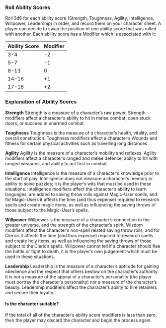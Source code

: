 ### Roll Ability Scores

Roll 3d6 for each ability score (Strength, Toughness, Agility, Intelligence, Willpower, Leadership) in order, and record them on your character sheet.
A player can decide to swap the position of one ability score that was rolled with another.
Each ability score has a Modifier which is associated with it:

| Ability Score | Modifier |
| ------------- | -------- |
| 3-4           | -2       |
| 5-7           | -1       |
| 8-13          | 0        |
| 14-16         | +1       |
| 17-18         | +2       |
### Explanation of Ability Scores
**Strength**
Strength is a measure of a character’s raw power. Strength modifiers affect a character’s ability to hit in melee combat, open stuck doors, or succeed in unarmed combat.

**Toughness**
Toughness is the measure of a character’s health, vitality, and overall constitution. Toughness modifiers affect a character’s Wounds and fitness for certain physical activities such as travelling long distances.

**Agility**
Agility is the measure of a character’s mobility and reflexes. Agility modifiers affect a character’s ranged and melee defence, ability to hit with ranged weapons, and ability to act first in combat.

**Intelligence**
Intelligence is the measure of a character’s knowledge prior to the start of play. Intelligence does not measure a character’s memory or ability to solve puzzles; it is the player’s wits that must be used in these situations. Intelligence modifiers affect the character’s ability to learn languages, are added to saving throw rolls against Magic-User spells, and for Magic-Users it affects the time (and thus expense) required to research spells and create magic items, as well as influencing the saving throws of those subject to the Magic-User’s spells.

**Willpower**
Willpower is the measure of a character’s connection to the greater universe, and the strength of the character’s spirit. Wisdom modifiers affect the character’s non-spell related saving throw rolls, and for Clerics it affects the time (and thus expense) required to research spells and create holy items, as well as influencing the saving throws of those subject to the Cleric’s spells. Willpower cannot tell if a character should flee the battle or fight to death, it is the player’s own judgement which must be used in these situations.

**Leadership**
Leadership is the measure of a character’s aptitude for gaining obedience and the respect that others bestow on the character’s authority. It is not a measure of the appeal of a character’s personality (the player must portray the character’s personality) nor a measure of the character’s beauty. Leadership modifiers affect the character’s ability to hire retainers and secure their loyalty.
#### Is the character suitable?
If the total of all of the character’s ability score modifiers is less than zero, then the player may discard the character and begin the process again.